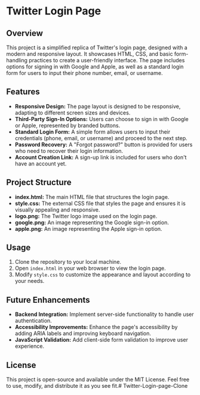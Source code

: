 # Twitter Login Page

## Overview

This project is a simplified replica of Twitter's login page, designed with a modern and responsive layout. It showcases HTML, CSS, and basic form-handling practices to create a user-friendly interface. The page includes options for signing in with Google and Apple, as well as a standard login form for users to input their phone number, email, or username.

## Features

- **Responsive Design:** The page layout is designed to be responsive, adapting to different screen sizes and devices.
- **Third-Party Sign-In Options:** Users can choose to sign in with Google or Apple, represented by branded buttons.
- **Standard Login Form:** A simple form allows users to input their credentials (phone, email, or username) and proceed to the next step.
- **Password Recovery:** A "Forgot password?" button is provided for users who need to recover their login information.
- **Account Creation Link:** A sign-up link is included for users who don't have an account yet.

## Project Structure

- **index.html:** The main HTML file that structures the login page.
- **style.css:** The external CSS file that styles the page and ensures it is visually appealing and responsive.
- **logo.png:** The Twitter logo image used on the login page.
- **google.png:** An image representing the Google sign-in option.
- **apple.png:** An image representing the Apple sign-in option.

## Usage

1. Clone the repository to your local machine.
2. Open `index.html` in your web browser to view the login page.
3. Modify `style.css` to customize the appearance and layout according to your needs.

## Future Enhancements

- **Backend Integration:** Implement server-side functionality to handle user authentication.
- **Accessibility Improvements:** Enhance the page's accessibility by adding ARIA labels and improving keyboard navigation.
- **JavaScript Validation:** Add client-side form validation to improve user experience.

## License

This project is open-source and available under the MIT License. Feel free to use, modify, and distribute it as you see fit.# Twitter-Login-page-Clone
